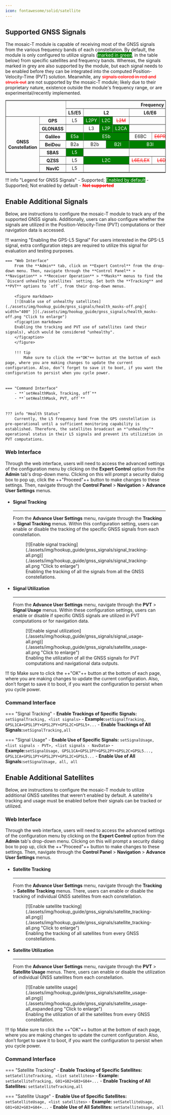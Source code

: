 ```yaml
---
icon: fontawesome/solid/satellite
---
```


## Supported GNSS Signals
The mosaic-T module is capable of receiving most of the GNSS signals from the various frequency bands of each constellation. By default, the module is only configured to utilize signals (<span style="background-color:green;color:white;">marked in green</span>, in the table below) from specific satellites and frequency bands. Whereas, the <span style="background-color:var(--md-default-fg-color--lighter);">signals marked in grey</span> are also supported by the module, but each signal needs to be enabled before they can be integrated into the computed Position-Velocity-Time (PVT) solution. Meanwhile, any <span style="color:red;">~~signals colored in red and struck out~~</span> are not supported by the mosaic-T module; likely due to their proprietary nature, existence outside the module's frequency range, or are experimental/recently implemented.


<center>

<table border="1">

<tr>
	<th align="center" rowspan="2" colspan="2" style="min-width: 3rem;"></th>
	<th align="center" colspan="14">Frequency Band</th>
</tr>

<tr>
	<th align="center">L5/E5</th>
	<th align="center" colspan="6">L2</th>
	<th align="center" colspan="2">L6/E6</th>
	<th align="center" colspan="4">L1/E1</th>
	<th align="center">S</th>
</tr>

<tr>
	<th rowspan="7" class="rotate-cell" style="min-width: 3rem;">
		<div class="rotate-text">GNSS Constellation</div>
	</th>
	<th align="center">GPS</th>
	<td align="center" style="background-color:var(--md-default-fg-color--lighter);">L5</td>
	<td align="center" style="background-color:green;color:white;" colspan="2">L2PY</td>
	<td align="center" style="background-color:green;color:white;" colspan="2">L2C</td>
	<td align="center" style="color:red;" colspan="2"><s>L2M</s></td>
	<td align="center" colspan="2"></td>
	<td align="center" style="background-color:green;color:white;">L1CA</td>
	<td align="center" style="background-color:green;color:white;">L1PY</td>
	<td align="center" style="color:red;"><s>L1M</s></td>
	<td align="center" style="color:red;"><s>L1C</s></td>
	<td align="center"></td>
</tr>

<tr>
	<th align="center">GLONASS</th>
	<td align="center"></td>
	<td align="center" style="background-color:var(--md-default-fg-color--lighter);" colspan="2">L3</td>
	<td align="center" style="background-color:green;color:white;" colspan="2">L2P</td>
	<td align="center" style="background-color:green;color:white;" colspan="2">L2CA</td>
	<td align="center" colspan="2"></td>
	<td align="center" style="background-color:green;color:white;" colspan="2">L1CA</td>
	<td align="center" style="color:red;" colspan="2"><s>L1P</s></td>
	<td align="center"></td>
</tr>

<tr>
	<th align="center">Galileo</th>
	<td align="center" style="background-color:green;color:white;">E5a</td>
	<td align="center" style="background-color:green;color:white;" colspan="6">E5b</td>
	<td align="center" style="background-color:var(--md-default-fg-color--lighter);">E6BC</td>
	<td align="center" style="color:red;"><s>E6PRS</s></td>
	<td align="center" style="background-color:green;color:white;" colspan="2">E1BC</td>
	<td align="center" style="color:red;" colspan="2"><s>E1PRS</s></td>
	<td align="center"></td>
</tr>

<tr>
	<th align="center">BeiDou</th>
	<td align="center" style="background-color:var(--md-default-fg-color--lighter);">B2a</td>
	<td align="center" style="background-color:var(--md-default-fg-color--lighter);" colspan="3">B2b</td>
	<td align="center" style="background-color:green;color:white;" colspan="3">B2I</td>
	<td align="center" style="background-color:green;color:white;" colspan="2">B3I</td>
	<td align="center" style="background-color:green;color:white;" colspan="2">B1I</td>
	<td align="center" style="background-color:var(--md-default-fg-color--lighter);" colspan="2">B1C</td>
	<td align="center"></td>
</tr>

<tr>
	<th align="center">SBAS</th>
	<td align="center" style="background-color:green;color:white;">L5</td>
	<td align="center" colspan="6"></td>
	<td align="center" colspan="2"></td>
	<td align="center" style="background-color:green;color:white;" colspan="4">L1</td>
	<td align="center"></td>
</tr>

<tr>
	<th align="center">QZSS</th>
	<td align="center" style="background-color:var(--md-default-fg-color--lighter);">L5</td>
	<td align="center" style="background-color:green;color:white;" colspan="6">L2C</td>
	<td align="center" style="color:red;"><s>L6E/LEX</s></td>
	<td align="center" style="color:red;"><s>L6D</s></td>
	<td align="center" style="background-color:green;color:white;">L1CA</td>
	<td align="center" style="background-color:green;color:white;">L1C</td>
	<td align="center" style="color:red;"><s>L1S/SAIF</s></td>
	<td align="center" style="color:red;"><s>L1Sb</s></td>
	<td align="center" style="color:red;"><s>S</s></td>
</tr>

<tr>
	<th align="center">NavIC</th>
	<td align="center" style="background-color:var(--md-default-fg-color--lighter);">L5</td>
	<td align="center" colspan="6"></td>
	<td align="center" colspan="2"></td>
	<td align="center" colspan="4"></td>
	<td align="center" style="color:red;"><s>S</s></td>
</tr>

</table>

</center>

!!! info "Legend for GNSS Signals"
	- Supported; <span style="background-color:green;color:white;">Enabled by default</span>
	- Supported; <span style="background-color:var(--md-default-fg-color--lighter);">Not enabled by default</span>
	- <span style="color:red;">~~**Not supported**~~</span>



## Enable Additional Signals
Below, are instructions to configure the mosaic-T module to track any of the supported GNSS signals. Additionally, users can also configure whether the signals are utilized in the Position-Velocity-Time (PVT) computations or their navigation data is accessed.

!!! warning "Enabling the GPS-L5 Signal"
	For users interested in the GPS-L5 signal, extra configuration steps are required to utilize this signal for evaluation and testing purposes.


	=== "Web Interface"
		From the **Admin** tab, click on **Expert Control** from the drop-down menu. Then, navigate through the **Control Panel** > **Navigation** > **Receiver Operation** > **Masks** menus to find the `Discard unhealthy satellites` setting. Set both the **Tracking** and **PVT** options to `off`, from their drop-down menus.

		<figure markdown>
		[![Enable use of unhealthy satellites](./assets/img/hookup_guide/gnss_signals/health_masks-off.png){ width="400" }](./assets/img/hookup_guide/gnss_signals/health_masks-off.png "Click to enlarge")
		<figcaption markdown>
		Enabling the tracking and PVT use of satellites (and their signals), which would be considered "unhealthy".
		</figcaption>
		</figure>

		!!! tip
			Make sure to click the ++"OK"++ button at the bottom of each page, where you are making changes to update the current configuration. Also, don’t forget to save it to boot, if you want the configuration to persist when you cycle power.


	=== "Command Interface"
		- **`setHealthMask, Tracking, off`**
		- **`setHealthMask, PVT, off`**


	??? info "Health Status"
		Currently, the L5 frequency band from the GPS constellation is pre-operational until a sufficient monitoring capability is established. Therefore, the satellites broadcast an *"unhealthy"* operational status in their L5 signals and prevent its utilization in PVT computations.



### Web Interface
Through the web interface, users will need to access the advanced settings of the configuration menu by clicking on the **Expert Control** option from the **Admin** tab's drop-down menu. Clicking on this will prompt a security dialog box to pop up, click the ++"Proceed"++ button to make changes to these settings. Then, navigate through the **Control Panel** > **Navigation** > **Advance User Settings** menus.


<article class="grid cards" markdown>

-   #### Signal Tracking

	---

	From the **Advance User Settings** menu, navigate through the **Tracking** > **Signal Tracking** menus. Within this configuration setting, users can enable or disable the tracking of the specific GNSS signals from each constellation.

	<figure markdown>
	[![Enable signal tracking](./assets/img/hookup_guide/gnss_signals/signal_tracking-all.png)](./assets/img/hookup_guide/gnss_signals/signal_tracking-all.png "Click to enlarge")
	<figcaption markdown>
	Enabling the tracking of all the signals from all the GNSS constellations.
	</figcaption>
	</figure>


-   #### Signal Utilization

	---

	From the **Advance User Settings** menu, navigate through the **PVT** > **Signal Usage** menus. Within these configuration settings, users can enable or disable if specific GNSS signals are utilized in PVT computations or for navigation data.

	<figure markdown>
	[![Enable signal utilization](./assets/img/hookup_guide/gnss_signals/signal_usage-all.png)](./assets/img/hookup_guide/gnss_signals/satellite_usage-all.png "Click to enlarge")
	<figcaption markdown>
	Enabling the utilization of all the GNSS signals for PVT computations and navigational data outputs.
	</figcaption>
	</figure>

</article>


!!! tip
	Make sure to click the ++"OK"++ button at the bottom of each page, where you are making changes to update the current configuration. Also, don’t forget to save it to boot, if you want the configuration to persist when you cycle power.



### Command Interface

=== "Signal Tracking"
	- **Enable Trackings of Specific Signals:** `setSignalTracking, <list signals>`
		- **Example:**`setSignalTracking, GPSL1CA+GPSL1PY+GPSL2PY+GPSL2C+GPSL5+...`
	- **Enable Trackings of All Signals:**`setSignalTracking,all`


=== "Signal Usage"
	- **Enable Use of Specific Signals:** `setSignalUsage, <list signals - PVT>, <list signals - NavData>`
		- **Example:**`setSignalUsage, GPSL1CA+GPSL1PY+GPSL2PY+GPSL2C+GPSL5..., GPSL1CA+GPSL1PY+GPSL2PY+GPSL2C+GPSL5...`
	- **Enable Use of All Signals:**`setSignalUsage, all, all`



## Enable Additional Satellites
Below, are instructions to configure the mosaic-T module to utilize additional GNSS satellites that weren't enabled by default. A satellite's tracking and usage must be enabled before their signals can be tracked or utilized.



### Web Interface
Through the web interface, users will need to access the advanced settings of the configuration menu by clicking on the **Expert Control** option from the **Admin** tab's drop-down menu. Clicking on this will prompt a security dialog box to pop up, click the ++"Proceed"++ button to make changes to these settings. Then, navigate through the **Control Panel** > **Navigation** > **Advance User Settings** menus.


<div class="grid cards" markdown>

-   #### Satellite Tracking

	---

	From the **Advance User Settings** menu, navigate through the **Tracking** > **Satellite Tracking** menus. There, users can enable or disable the tracking of individual GNSS satellites from each constellation.

	<figure markdown>
	[![Enable satellite tracking](./assets/img/hookup_guide/gnss_signals/satellite_tracking-all.png)](./assets/img/hookup_guide/gnss_signals/satellite_tracking-all.png "Click to enlarge")
	<figcaption markdown>
	Enabling the tracking of all satellites from every GNSS constellations.
	</figcaption>
	</figure>


-   #### Satellite Utilization

	---

	From the **Advance User Settings** menu, navigate through the **PVT** > **Satellite Usage** menus. There, users can enable or disable the utilization of individual GNSS satellites from each constellation.

	<figure markdown>
	[![Enable satellite usage](./assets/img/hookup_guide/gnss_signals/satellite_usage-all.png)](./assets/img/hookup_guide/gnss_signals/satellite_usage-all_expanded.png "Click to enlarge")
	<figcaption markdown>
	Enabling the utilization of all the satellites from every GNSS constellation.
	</figcaption>
	</figure>

</div>


!!! tip
	Make sure to click the ++"OK"++ button at the bottom of each page, where you are making changes to update the current configuration. Also, don’t forget to save it to boot, if you want the configuration to persist when you cycle power.



### Command Interface

=== "Satellite Tracking"
	- **Enable Tracking of Specific Satellites:** `setSatelliteTracking, <list satellites>`
		- **Example:** `setSatelliteTracking, G01+G02+G03+G04+...`
	- **Enable Tracking of All Satellites:** `setSatelliteTracking,all`


=== "Satellite Usage"
	- **Enable Use of Specific Satellites:** `setSatelliteUsage, <list satellites>`
		- **Example:** `setSatelliteUsage, G01+G02+G03+G04+...`
	- **Enable Use of All Satellites:** `setSatelliteUsage, all`
